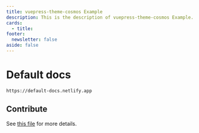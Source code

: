 ```yaml
---
title: vuepress-theme-cosmos Example
description: This is the description of vuepress-theme-cosmos Example.
cards:
  - title: 
footer:
  newsletter: false
aside: false
---
```


# Default docs

`https://default-docs.netlify.app`

## Contribute

See [this file](https://github.com/lovincyrus/test-cosmos-theme/blob/master/README.md) for more details.